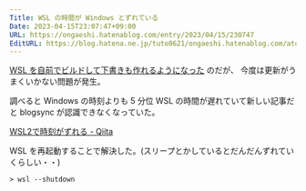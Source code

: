 ```yaml
---
Title: WSL の時間が Windows とずれている
Date: 2023-04-15T23:07:47+09:00
URL: https://ongaeshi.hatenablog.com/entry/2023/04/15/230747
EditURL: https://blog.hatena.ne.jp/tuto0621/ongaeshi.hatenablog.com/atom/entry/4207112889981608646
---
```


[WSL を自前でビルドして下書きも作れるようになった](https://ongaeshi.hatenablog.com/entry/2023/04/15/223505) のだが、
今度は更新がうまくいかない問題が発生。

調べると Windows の時刻よりも 5 分位 WSL の時間が遅れていて新しい記事だと blogsync が認識できなくなっていた。

[WSL2で時刻がずれる - Qiita](https://qiita.com/Toshiaki0315/items/ad0e967874f0731a7e96)

WSL を再起動することで解決した。(スリープとかしているとだんだんずれていくらしい・・)

```
> wsl --shutdown
```

